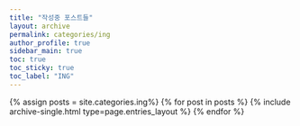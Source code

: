 ```yaml
---
title: "작성중 포스트들"
layout: archive
permalink: categories/ing
author_profile: true
sidebar_main: true
toc: true
toc_sticky: true
toc_label: "ING"
---
```


{% assign posts = site.categories.ing%}
{% for post in posts %}
  {% include archive-single.html type=page.entries_layout %}
{% endfor %}